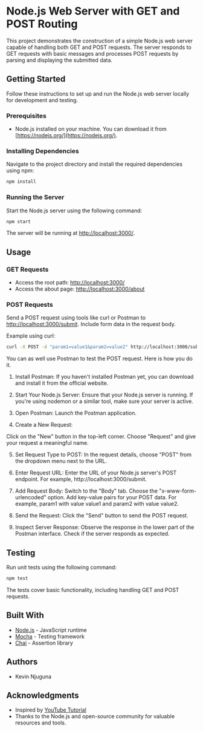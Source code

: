# Node.js Web Server with GET and POST Routing

This project demonstrates the construction of a simple Node.js web server capable of handling both GET and POST requests. The server responds to GET requests with basic messages and processes POST requests by parsing and displaying the submitted data.

## Getting Started

Follow these instructions to set up and run the Node.js web server locally for development and testing.

### Prerequisites

- Node.js installed on your machine. You can download it from [https://nodejs.org/](https://nodejs.org/).

### Installing Dependencies

Navigate to the project directory and install the required dependencies using npm:

```bash
npm install
```

### Running the Server

Start the Node.js server using the following command:

```bash
npm start
```

The server will be running at [http://localhost:3000/](http://localhost:3000/).

## Usage

### GET Requests

- Access the root path: [http://localhost:3000/](http://localhost:3000/)
- Access the about page: [http://localhost:3000/about](http://localhost:3000/about)

### POST Requests

Send a POST request using tools like curl or Postman to [http://localhost:3000/submit](http://localhost:3000/submit). Include form data in the request body.

Example using curl:

```bash
curl -X POST -d "param1=value1&param2=value2" http://localhost:3000/submit
```
You can as well use Postman to test the POST request. Here is how you do it.
1. Install Postman:
If you haven't installed Postman yet, you can download and install it from the official website.

2. Start Your Node.js Server:
Ensure that your Node.js server is running. If you're using nodemon or a similar tool, make sure your server is active.

3. Open Postman:
Launch the Postman application.

4. Create a New Request:

Click on the "New" button in the top-left corner.
Choose "Request" and give your request a meaningful name.

5. Set Request Type to POST:
In the request details, choose "POST" from the dropdown menu next to the URL.

6. Enter Request URL:
Enter the URL of your Node.js server's POST endpoint. For example, http://localhost:3000/submit.

7. Add Request Body:
Switch to the "Body" tab.
Choose the "x-www-form-urlencoded" option.
Add key-value pairs for your POST data. For example, param1 with value value1 and param2 with value value2.

8. Send the Request:
Click the "Send" button to send the POST request.

9. Inspect Server Response:
Observe the response in the lower part of the Postman interface.
Check if the server responds as expected.

## Testing

Run unit tests using the following command:

```bash
npm test
```

The tests cover basic functionality, including handling GET and POST requests.

## Built With

- [Node.js](https://nodejs.org/) - JavaScript runtime
- [Mocha](https://mochajs.org/) - Testing framework
- [Chai](https://www.chaijs.com/) - Assertion library

## Authors

- Kevin Njuguna

## Acknowledgments

- Inspired by [YouTube Tutorial](https://www.youtube.com/watch?v=R5uwuG1wPR8)
- Thanks to the Node.js and open-source community for valuable resources and tools.
